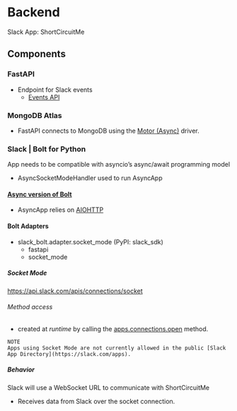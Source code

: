 # Backend
Slack App: ShortCircuitMe

## Components

### FastAPI
- Endpoint for Slack events
  - [Events API](https://api.slack.com/apis/connections/events-api)

### MongoDB Atlas
- FastAPI connects to MongoDB using the [Motor (Async)](https://www.mongodb.com/docs/drivers/motor/) driver.

### Slack | Bolt for Python
App needs to be compatible with asyncio’s async/await programming model
- AsyncSocketModeHandler used to run AsyncApp

#### [Async version of Bolt](https://slack.dev/bolt-python/concepts#async)
- AsyncApp relies on [AIOHTTP](https://pypi.org/project/aiohttp/)

#### Bolt Adapters
- slack_bolt.adapter.socket_mode (PyPI: slack_sdk)
  - fastapi
  - socket_mode

##### Socket Mode
https://api.slack.com/apis/connections/socket

###### Method access
- created at _runtime_ by calling the [apps.connections.open](https://api.slack.com/methods/apps.connections.open) method.

```text
NOTE
Apps using Socket Mode are not currently allowed in the public [Slack App Directory](https://slack.com/apps).
```

##### Behavior
Slack will use a WebSocket URL to communicate with ShortCircuitMe
- Receives data from Slack over the socket connection.
